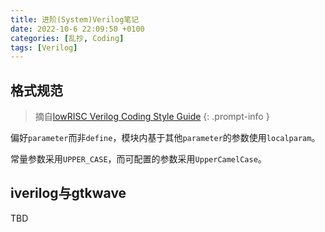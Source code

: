 ```yaml
---
title: 进阶(System)Verilog笔记
date: 2022-10-6 22:09:50 +0100
categories: [乱抄, Coding]
tags: [Verilog]
---
```


## 格式规范

> 摘自[lowRISC Verilog Coding Style Guide](https://github.com/lowRISC/style-guides/blob/master/VerilogCodingStyle.md)
{: .prompt-info }

偏好`parameter`而非`define`，模块内基于其他`parameter`的参数使用`localparam`。

常量参数采用`UPPER_CASE`，而可配置的参数采用`UpperCamelCase`。

## iverilog与gtkwave

TBD
